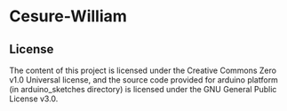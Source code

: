 # Cesure-William

## License

The content of this project is licensed under the Creative Commons Zero v1.0 Universal license, and the source code provided for arduino platform (in arduino_sketches directory) is licensed under the GNU General Public License v3.0.
